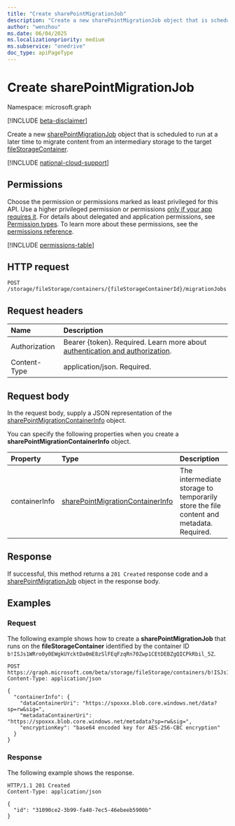 ```yaml
---
title: "Create sharePointMigrationJob"
description: "Create a new sharePointMigrationJob object that is scheduled to run at a later time to migrate content from an intermediary storage to the target fileStorageContainer."
author: "wenzhou"
ms.date: 06/04/2025
ms.localizationpriority: medium
ms.subservice: "onedrive"
doc_type: apiPageType
---
```


# Create sharePointMigrationJob

Namespace: microsoft.graph

[!INCLUDE [beta-disclaimer](../../includes/beta-disclaimer.md)]

Create a new [sharePointMigrationJob](../resources/sharepointmigrationjob.md) object that is scheduled to run at a later time to migrate content from an intermediary storage to the target [fileStorageContainer](../resources/filestoragecontainer.md).

[!INCLUDE [national-cloud-support](../../includes/global-only.md)]

## Permissions

Choose the permission or permissions marked as least privileged for this API. Use a higher privileged permission or permissions [only if your app requires it](/graph/permissions-overview#best-practices-for-using-microsoft-graph-permissions). For details about delegated and application permissions, see [Permission types](/graph/permissions-overview#permission-types). To learn more about these permissions, see the [permissions reference](/graph/permissions-reference).

<!-- {
  "blockType": "permissions",
  "name": "filestoragecontainer-post-migrationjobs-permissions"
}
-->
[!INCLUDE [permissions-table](../includes/permissions/filestoragecontainer-post-migrationjobs-permissions.md)]

## HTTP request

<!-- {
  "blockType": "ignored"
}
-->
``` http
POST /storage/fileStorage/containers/{fileStorageContainerId}/migrationJobs
```

## Request headers

|Name|Description|
|:---|:---|
|Authorization|Bearer {token}. Required. Learn more about [authentication and authorization](/graph/auth/auth-concepts).|
|Content-Type|application/json. Required.|

## Request body

In the request body, supply a JSON representation of the [sharePointMigrationContainerInfo](../resources/sharepointmigrationcontainerinfo.md) object.

You can specify the following properties when you create a **sharePointMigrationContainerInfo** object.

|Property|Type|Description|
|:---|:---|:---|
|containerInfo|[sharePointMigrationContainerInfo](../resources/sharepointmigrationcontainerinfo.md)| The intermediate storage to temporarily store the file content and metadata. Required.|

## Response

If successful, this method returns a `201 Created` response code and a [sharePointMigrationJob](../resources/sharepointmigrationjob.md) object in the response body.

## Examples

### Request

The following example shows how to create a **sharePointMigrationJob** that runs on the **fileStorageContainer** identified by the container ID `b!ISJs1WRro0y0EWgkUYcktDa0mE8zSlFEqFzqRn70Zwp1CEtDEBZgQICPkRbil_5Z`.

<!-- {
  "blockType": "request",
  "name": "create_migrationjob_from_filestoragecontainer"
}
-->
``` http
POST https://graph.microsoft.com/beta/storage/fileStorage/containers/b!ISJs1WRro0y0EWgkUYcktDa0mE8zSlFEqFzqRn70Zwp1CEtDEBZgQICPkRbil_5Z/migrationJobs
Content-Type: application/json

{
  "containerInfo": {
    "dataContainerUri": "https://spoxxx.blob.core.windows.net/data?sp=rw&sig=",
    "metadataContainerUri": "https://spoxxx.blob.core.windows.net/metadata?sp=rw&sig=",
    "encryptionKey": "base64 encoded key for AES-256-CBC encryption"
  }
}
```

### Response

The following example shows the response.
<!-- {
  "blockType": "response",
  "truncated": true,
  "@odata.type": "microsoft.graph.sharePointMigrationJob"
}
-->
``` http
HTTP/1.1 201 Created
Content-Type: application/json

{
  "id": "31090ce2-3b99-fa40-7ec5-46ebeeb5900b"
}
```
